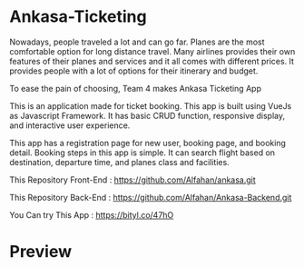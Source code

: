 # Ankasa-Ticketing

Nowadays, people traveled a lot and can go far. Planes are the most comfortable option for long distance travel. Many airlines provides their own features of their planes and services and it all comes with different prices. It provides people with a lot of options for their itinerary and budget.

To ease the pain of choosing, Team 4 makes Ankasa Ticketing App

This is an application made for ticket booking. This app is built using VueJs as Javascript Framework. It has basic CRUD function, responsive display, and interactive user experience.

This app has a registration page for new user, booking page, and booking detail. Booking steps in this app is simple. It can search flight based on destination, departure time, and planes class and facilities.

This Repository Front-End : https://github.com/Alfahan/ankasa.git

This Repository Back-End : https://github.com/Alfahan/Ankasa-Backend.git

You Can try This App : https://bityl.co/47hO


# Preview



